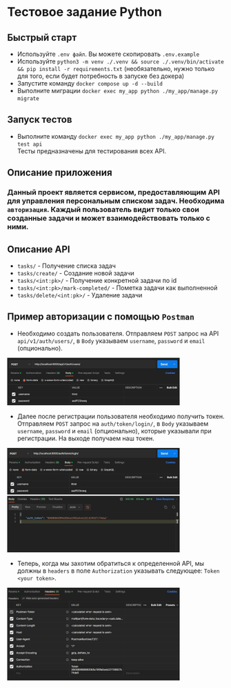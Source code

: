 # Тестовое задание Python
## Быстрый старт
- Используйте `.env файл`. Вы можете скопировать `.env.example`
- Используйте `python3 -m venv ./.venv && source ./.venv/bin/activate && pip install -r requirements.txt` (необязательно, нужно только для того, если будет потребность в запуске без докера)
- Запустите команду `docker compose up -d --build`
- Выполните миграции `docker exec my_app python ./my_app/manage.py migrate`

## Запуск тестов
- Выполните команду `docker exec my_app python ./my_app/manage.py test api` <br> Тесты предназначены для тестирования всех API.

## Описание приложения

### Данный проект является сервисом, предоставляющим API для управления персональным списком задач. Необходима `авторизация`. Каждый пользователь видит только свои созданные задачи и может взаимодействовать только с ними. 

## Описание API
- `tasks/` - Получение списка задач
- `tasks/create/` - Создание новой задачи
- `tasks/<int:pk>/` - Получение конкретной задачи по id
- `tasks/<int:pk>/mark-completed/` - Пометка задачи как выполненной
- `tasks/delete/<int:pk>/` - Удаление задачи

## Пример авторизации с помощью `Postman`
- Необходимо создать пользователя. Отправляем `POST` запрос на API `api/v1/auth/users/`, в `Body` указываем `username`, `password` и `email` (опционально).

<img src="images/Psf6zSD1oUA.jpg" width="400">

- Далее после регистрации пользователя необходимо получить токен. Отправляем `POST` запрос на `auth/token/login/`, в `Body` указываем `username`, `password` и `email` (опционально), которые указывали при регистрации. На выходе получаем наш токен.

<img src="images/L1g4QcvE5Uw.jpg" width="400">

<img src="images/kduCGvNHJ38.jpg" width="400">

- Теперь, когда мы захотим обратиться к определенной API, мы должны в `headers` в поле `Authorization` указывать следующее: `Token <your token>`.

<img src="images/T3xFG91uFSg.jpg" width="400">